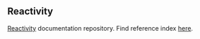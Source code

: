 ## Reactivity

[Reactivity](https://github.com/reactivity-io/reactivity) documentation repository.
Find reference index [here](https://reactivity-io.github.io/reactivity-doc/). 